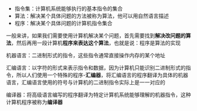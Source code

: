 * 指令集：计算机系统能够执行的基本指令的集合
* 算法：解决某个具体问题的方法被称为算法，他可以用自然语言描述
* 程序：解决某个具体问题的计算机指令集合

一般来讲，如果我们需要使用计算机解决某个问题，首先需要找到**解决改问题的算法**，然后再用一段计算机**程序来表达这个算法**，也就是说：程序是算法的实现



机器语言：二进制形式的指令，这些指令通常直接操作内存的某个地址

汇编语言：以字符的形式来表示指令和数据，因为计算机只能识别二进制形式的指令，所以人们使用一个特殊的程序-**汇编器**，将汇编语言的程序翻译为具体的机器语言，汇编语言使用的符号与计算机的二进制指令实际上是一一对应的



编译器：将高级语言编写的程序翻译为特定计算机系统能够理解的机器指令，这种计算机程序被称为**编译器**









